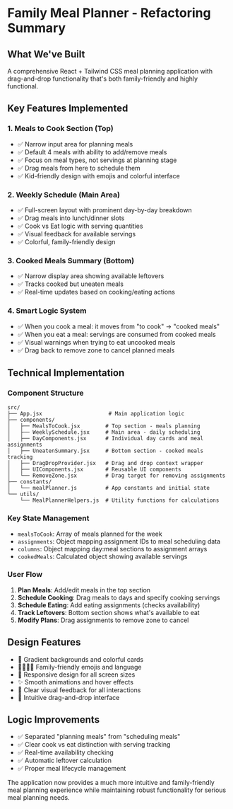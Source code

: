 # Family Meal Planner - Refactoring Summary

## What We've Built

A comprehensive React + Tailwind CSS meal planning application with drag-and-drop functionality that's both family-friendly and highly functional.

## Key Features Implemented

### 1. **Meals to Cook Section (Top)**
- ✅ Narrow input area for planning meals
- ✅ Default 4 meals with ability to add/remove meals
- ✅ Focus on meal types, not servings at planning stage
- ✅ Drag meals from here to schedule them
- ✅ Kid-friendly design with emojis and colorful interface

### 2. **Weekly Schedule (Main Area)**
- ✅ Full-screen layout with prominent day-by-day breakdown
- ✅ Drag meals into lunch/dinner slots
- ✅ Cook vs Eat logic with serving quantities
- ✅ Visual feedback for available servings
- ✅ Colorful, family-friendly design

### 3. **Cooked Meals Summary (Bottom)**
- ✅ Narrow display area showing available leftovers
- ✅ Tracks cooked but uneaten meals
- ✅ Real-time updates based on cooking/eating actions

### 4. **Smart Logic System**
- ✅ When you cook a meal: it moves from "to cook" → "cooked meals"
- ✅ When you eat a meal: servings are consumed from cooked meals
- ✅ Visual warnings when trying to eat uncooked meals
- ✅ Drag back to remove zone to cancel planned meals

## Technical Implementation

### Component Structure
```
src/
├── App.jsx                     # Main application logic
├── components/
│   ├── MealsToCook.jsx        # Top section - meals planning
│   ├── WeeklySchedule.jsx     # Main area - daily scheduling
│   ├── DayComponents.jsx      # Individual day cards and meal assignments
│   ├── UneatenSummary.jsx     # Bottom section - cooked meals tracking
│   ├── DragDropProvider.jsx   # Drag and drop context wrapper
│   ├── UIComponents.jsx       # Reusable UI components
│   └── RemoveZone.jsx         # Drag target for removing assignments
├── constants/
│   └── mealPlanner.js         # App constants and initial state
└── utils/
    └── MealPlannerHelpers.js  # Utility functions for calculations
```

### Key State Management
- `mealsToCook`: Array of meals planned for the week
- `assignments`: Object mapping assignment IDs to meal scheduling data
- `columns`: Object mapping day:meal sections to assignment arrays
- `cookedMeals`: Calculated object showing available servings

### User Flow
1. **Plan Meals**: Add/edit meals in the top section
2. **Schedule Cooking**: Drag meals to days and specify cooking servings
3. **Schedule Eating**: Add eating assignments (checks availability)
4. **Track Leftovers**: Bottom section shows what's available to eat
5. **Modify Plans**: Drag assignments to remove zone to cancel

## Design Features
- 🎨 Gradient backgrounds and colorful cards
- 👨‍👩‍👧‍👦 Family-friendly emojis and language
- 📱 Responsive design for all screen sizes
- ✨ Smooth animations and hover effects
- 🎯 Clear visual feedback for all interactions
- 🔄 Intuitive drag-and-drop interface

## Logic Improvements
- ✅ Separated "planning meals" from "scheduling meals"
- ✅ Clear cook vs eat distinction with serving tracking
- ✅ Real-time availability checking
- ✅ Automatic leftover calculation
- ✅ Proper meal lifecycle management

The application now provides a much more intuitive and family-friendly meal planning experience while maintaining robust functionality for serious meal planning needs.
